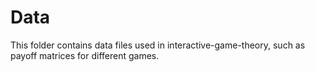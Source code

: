 # Data

This folder contains data files used in interactive-game-theory, such as payoff matrices for different games.
